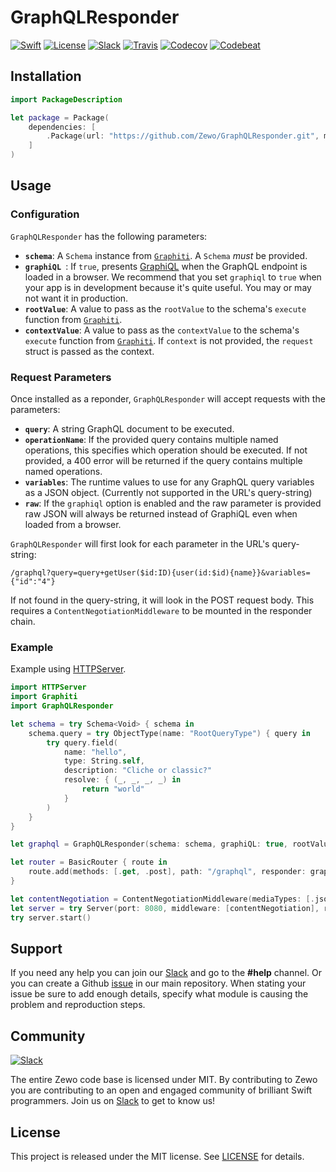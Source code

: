 # GraphQLResponder

[![Swift][swift-badge]][swift-url]
[![License][mit-badge]][mit-url]
[![Slack][slack-badge]][slack-url]
[![Travis][travis-badge]][travis-url]
[![Codecov][codecov-badge]][codecov-url]
[![Codebeat][codebeat-badge]][codebeat-url]

## Installation

```swift
import PackageDescription

let package = Package(
    dependencies: [
        .Package(url: "https://github.com/Zewo/GraphQLResponder.git", majorVersion: 0, minor: 14),
    ]
)
```

## Usage

### Configuration

`GraphQLResponder` has the following parameters:

- **`schema`**: A `Schema` instance from [`Graphiti`](https://github.com/GraphQLSwift/Graphiti). A `Schema` *must* be provided.
- **`graphiQL `**: If `true`, presents [GraphiQL](https://github.com/graphql/graphiql) when the GraphQL endpoint is loaded in a browser. We recommend that you set `graphiql` to `true` when your app is in development because it's quite useful. You may or may not want it in production.
- **`rootValue`**: A value to pass as the `rootValue` to the schema's `execute` function from [`Graphiti`](https://github.com/GraphQLSwift/Graphiti).
- **`contextValue`**: A value to pass as the `contextValue` to the schema's `execute` function from [`Graphiti`](https://github.com/GraphQLSwift/Graphiti). If `context` is not provided, the `request` struct is passed as the context.

### Request Parameters

Once installed as a reponder, `GraphQLResponder` will accept requests with the parameters:

- **`query`**: A string GraphQL document to be executed.
- **`operationName`**: If the provided query contains multiple named operations, this specifies which operation should be executed. If not provided, a 400 error will be returned if the query contains multiple named operations.
- **`variables`**: The runtime values to use for any GraphQL query variables as a JSON object. (Currently not supported in the URL's query-string)
- **`raw`**: If the `graphiql` option is enabled and the raw parameter is provided raw JSON will always be returned instead of GraphiQL even when loaded from a browser.

`GraphQLResponder` will first look for each parameter in the URL's query-string:

```
/graphql?query=query+getUser($id:ID){user(id:$id){name}}&variables={"id":"4"}
```
If not found in the query-string, it will look in the POST request body. This requires a `ContentNegotiationMiddleware` to be mounted in the responder chain.

### Example

Example using [HTTPServer](https://github.com/Zewo/HTTPServer).

```swift
import HTTPServer
import Graphiti
import GraphQLResponder

let schema = try Schema<Void> { schema in
    schema.query = try ObjectType(name: "RootQueryType") { query in
        try query.field(
            name: "hello",
            type: String.self,
            description: "Cliche or classic?"
            resolve: { (_, _, _, _) in
                return "world"
            }
        )
    }
}

let graphql = GraphQLResponder(schema: schema, graphiQL: true, rootValue: noRootValue)

let router = BasicRouter { route in
    route.add(methods: [.get, .post], path: "/graphql", responder: graphql)
}

let contentNegotiation = ContentNegotiationMiddleware(mediaTypes: [.json])
let server = try Server(port: 8080, middleware: [contentNegotiation], responder: router)
try server.start()
```

## Support

If you need any help you can join our [Slack](http://slack.zewo.io) and go to the **#help** channel. Or you can create a Github [issue](https://github.com/Zewo/Zewo/issues/new) in our main repository. When stating your issue be sure to add enough details, specify what module is causing the problem and reproduction steps.

## Community

[![Slack][slack-image]][slack-url]

The entire Zewo code base is licensed under MIT. By contributing to Zewo you are contributing to an open and engaged community of brilliant Swift programmers. Join us on [Slack](http://slack.zewo.io) to get to know us!

## License

This project is released under the MIT license. See [LICENSE](LICENSE) for details.

[swift-badge]: https://img.shields.io/badge/Swift-3.0-orange.svg?style=flat
[swift-url]: https://swift.org
[mit-badge]: https://img.shields.io/badge/License-MIT-blue.svg?style=flat
[mit-url]: https://tldrlegal.com/license/mit-license
[slack-image]: http://s13.postimg.org/ybwy92ktf/Slack.png
[slack-badge]: https://zewo-slackin.herokuapp.com/badge.svg
[slack-url]: http://slack.zewo.io
[travis-badge]: https://travis-ci.org/Zewo/GraphQLResponder.svg?branch=master
[travis-url]: https://travis-ci.org/Zewo/GraphQLResponder
[codecov-badge]: https://codecov.io/gh/Zewo/GraphQLResponder/branch/master/graph/badge.svg
[codecov-url]: https://codecov.io/gh/Zewo/GraphQLResponder
[codebeat-badge]: https://codebeat.co/badges/97fc8ffa-eff3-495f-b61d-b3c5d29f2280
[codebeat-url]: https://codebeat.co/projects/github-com-zewo-graphqlresponder
